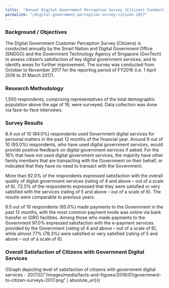 ```yaml
---
title:  "Annual Digital Government Perception Survey (Citizen) Conducted in 2017"
permalink: "/digital-government-perception-survey-citizen-2017"
---
```


### **Background / Objectives**

The Digital Government Customer Perception Survey (Citizens) is conducted annually by the Smart Nation and Digital Government Office (SNDGO) and the Government Technology Agency of Singapore (GovTech) to assess citizen’s satisfaction of key digital government services; and to identify areas for further improvement.
The survey was conducted from October to November 2017 for the reporting period of FY2016 (i.e. 1 April 2016 to 31 March 2017).
 
### **Research Methodology**
1,500 respondents, comprising representatives of the total demographic population above the age of 19, were surveyed. Data collection was done via face-to-face interviews.

### **Survey Results**

8.4 out of 10 (84.0%) respondents used Government digital services for personal matters in the past 12 months of the financial year. Around 9 out of 10 (93.0%) respondents, who have used digital government services, would provide positive feedback on digital government services if asked. For the 16% that have not used digital government services, the majority have other family members that are transacting with the Government on their behalf, or indicated that they have no need to transact with the Government. 

More than 92.0% of the respondents expressed satisfaction with the overall quality of digital government services (rating of 4 and above – out of a scale of 6).  72.5% of the respondents expressed that they were satisfied or very satisfied with the services (rating of 5 and above – out of a scale of 6).  The results were comparable to previous years.

6.5 out of 10 respondents (65.0%) made payments to the Government in the past 12 months, with the most common payment mode was online via bank transfer or GIRO facilities. Among those who made payments to the Government 97.0% expressed satisfaction with the e-payment services provided by the Government (rating of 4 and above – out of a scale of 6), while almost 77% (76.3%) were satisfied or very satisfied (rating of 5 and above – out of a scale of 6).

### **Overall Satisfaction of Citizens with Government Digital Services**

![Graph depicting level of satisfaction of citizens with government digital services - 2017]({{"/images/media/facts-and-figures/2018/01/government-to-citizen-surveys-2017.png" | absolute_url}})
